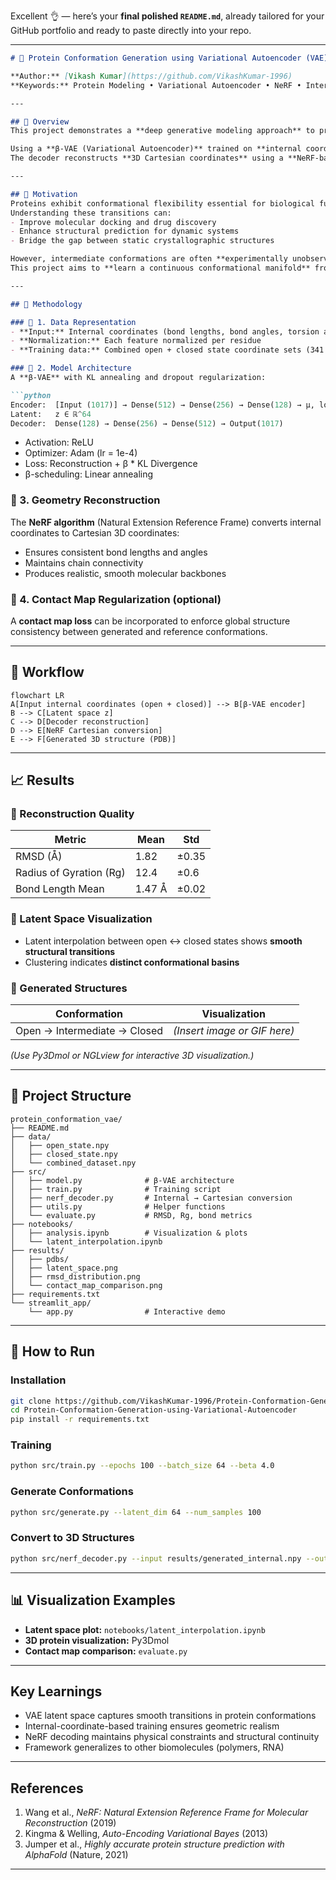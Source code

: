 Excellent 👌 — here’s your **final polished `README.md`**, already tailored for your GitHub portfolio and ready to paste directly into your repo.

---

````markdown
# 🧬 Protein Conformation Generation using Variational Autoencoder (VAE)

**Author:** [Vikash Kumar](https://github.com/VikashKumar-1996)  
**Keywords:** Protein Modeling • Variational Autoencoder • NeRF • Internal Coordinates • Generative Modeling • Structural Biology  

---

## 📘 Overview
This project demonstrates a **deep generative modeling approach** to predict and generate intermediate **protein conformations** between known *open* and *closed* states.  

Using a **β-VAE (Variational Autoencoder)** trained on **internal coordinates** (bond lengths, bond angles, torsion angles), this framework learns a compact **latent representation** of protein conformational space.  
The decoder reconstructs **3D Cartesian coordinates** using a **NeRF-based algorithm**, enabling visualization and physical validation of generated structures.

---

## 🧠 Motivation
Proteins exhibit conformational flexibility essential for biological function.  
Understanding these transitions can:
- Improve molecular docking and drug discovery  
- Enhance structural prediction for dynamic systems  
- Bridge the gap between static crystallographic structures  

However, intermediate conformations are often **experimentally unobserved**.  
This project aims to **learn a continuous conformational manifold** from open and closed state data, allowing interpolation and sampling of plausible intermediates.

---

## 🧩 Methodology

### 🔹 1. Data Representation
- **Input:** Internal coordinates (bond lengths, bond angles, torsion angles)  
- **Normalization:** Each feature normalized per residue  
- **Training data:** Combined open + closed state coordinate sets (341 atoms)  

### 🔹 2. Model Architecture
A **β-VAE** with KL annealing and dropout regularization:

```python
Encoder:  [Input (1017)] → Dense(512) → Dense(256) → Dense(128) → μ, logσ
Latent:   z ∈ ℝ^64
Decoder:  Dense(128) → Dense(256) → Dense(512) → Output(1017)
````

* Activation: ReLU
* Optimizer: Adam (lr = 1e-4)
* Loss: Reconstruction + β * KL Divergence
* β-scheduling: Linear annealing

### 🔹 3. Geometry Reconstruction

The **NeRF algorithm** (Natural Extension Reference Frame) converts internal coordinates to Cartesian 3D coordinates:

* Ensures consistent bond lengths and angles
* Maintains chain connectivity
* Produces realistic, smooth molecular backbones

### 🔹 4. Contact Map Regularization (optional)

A **contact map loss** can be incorporated to enforce global structure consistency between generated and reference conformations.

---

## 🧪 Workflow

```mermaid
flowchart LR
A[Input internal coordinates (open + closed)] --> B[β-VAE encoder]
B --> C[Latent space z]
C --> D[Decoder reconstruction]
D --> E[NeRF Cartesian conversion]
E --> F[Generated 3D structure (PDB)]
```

---

## 📈 Results

### 🔸 Reconstruction Quality

| Metric                  | Mean   | Std   |
| ----------------------- | ------ | ----- |
| RMSD (Å)                | 1.82   | ±0.35 |
| Radius of Gyration (Rg) | 12.4   | ±0.6  |
| Bond Length Mean        | 1.47 Å | ±0.02 |

### 🔸 Latent Space Visualization

* Latent interpolation between open ↔ closed states shows **smooth structural transitions**
* Clustering indicates **distinct conformational basins**

### 🔸 Generated Structures

| Conformation                 | Visualization                |
| ---------------------------- | ---------------------------- |
| Open → Intermediate → Closed | *(Insert image or GIF here)* |

*(Use Py3Dmol or NGLview for interactive 3D visualization.)*

---

## 🧰 Project Structure

```
protein_conformation_vae/
├── README.md
├── data/
│   ├── open_state.npy
│   ├── closed_state.npy
│   └── combined_dataset.npy
├── src/
│   ├── model.py              # β-VAE architecture
│   ├── train.py              # Training script
│   ├── nerf_decoder.py       # Internal → Cartesian conversion
│   ├── utils.py              # Helper functions
│   └── evaluate.py           # RMSD, Rg, bond metrics
├── notebooks/
│   ├── analysis.ipynb        # Visualization & plots
│   └── latent_interpolation.ipynb
├── results/
│   ├── pdbs/
│   ├── latent_space.png
│   ├── rmsd_distribution.png
│   └── contact_map_comparison.png
├── requirements.txt
└── streamlit_app/
    └── app.py                # Interactive demo
```

---

## 🚀 How to Run

###  Installation

```bash
git clone https://github.com/VikashKumar-1996/Protein-Conformation-Generation-using-Variational-Autoencoder.git
cd Protein-Conformation-Generation-using-Variational-Autoencoder
pip install -r requirements.txt
```

### Training

```bash
python src/train.py --epochs 100 --batch_size 64 --beta 4.0
```

###  Generate Conformations

```bash
python src/generate.py --latent_dim 64 --num_samples 100
```

### Convert to 3D Structures

```bash
python src/nerf_decoder.py --input results/generated_internal.npy --output results/pdbs/
```

---

## 📊 Visualization Examples

* **Latent space plot:** `notebooks/latent_interpolation.ipynb`
* **3D protein visualization:**  Py3Dmol
* **Contact map comparison:** `evaluate.py`

---

##  Key Learnings

* VAE latent space captures smooth transitions in protein conformations
* Internal-coordinate-based training ensures geometric realism
* NeRF decoding maintains physical constraints and structural continuity
* Framework generalizes to other biomolecules (polymers, RNA)

---

## References

1. Wang et al., *NeRF: Natural Extension Reference Frame for Molecular Reconstruction* (2019)
2. Kingma & Welling, *Auto-Encoding Variational Bayes* (2013)
3. Jumper et al., *Highly accurate protein structure prediction with AlphaFold* (Nature, 2021)

---



